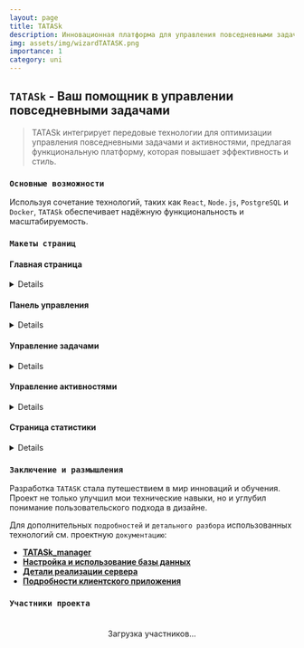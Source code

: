 ```yaml
---
layout: page
title: TATASk
description: Инновационная платформа для управления повседневными задачами и активностями.
img: assets/img/wizardTATASK.png
importance: 1
category: uni 
---
```


## `TATASk` - Ваш помощник в управлении повседневными задачами

> TATASk интегрирует передовые технологии для оптимизации управления повседневными задачами и активностями, предлагая функциональную платформу, которая повышает эффективность и стиль.

### `Основные возможности`

Используя сочетание технологий, таких как `React`, `Node.js`, `PostgreSQL` и `Docker`, `TATASk` обеспечивает надёжную функциональность и масштабируемость.

### `Макеты страниц`

#### Главная страница

<details>
    <div class="row justify-content-center">
        <div class="col-md-8">
            {% include figure.liquid path="assets/img/landing-page.jpg" title="Главная страница" class="img-fluid rounded z-depth-1" %}
        </div>
    </div>
</details>

#### Панель управления
<details>
    <div class="row justify-content-center">
        <div class="col-sm-6">
            {% include figure.liquid path="assets/img/navbar.jpg" title="Панель навигации" class="img-fluid rounded z-depth-1" %}
        </div>
    </div>
    <div class="row justify-content-center">    
        <div class="col-sm-10">
            {% include figure.liquid path="assets/img/task-overview.jpg" title="Обзор задач" class="img-fluid rounded z-depth-1" %}
        </div>
        <div class="col-sm-10">
            {% include figure.liquid path="assets/img/activity-overview.jpg" title="Обзор активностей" class="img-fluid rounded z-depth-1" %}
        </div>
    </div>
</details>

#### Управление задачами
<details>
    <div class="row justify-content-center">
        <div class="col-sm-8">
            {% include figure.liquid path="assets/img/task-popup.jpg" title="Окно создания задачи" class="img-fluid rounded z-depth-1" %}
        </div>
    </div>
    <div class="row justify-content-center">
        <div class="col-sm-6">
            {% include figure.liquid path="assets/img/task-filter.jpg" title="Фильтр задач по активности" class="img-fluid rounded z-depth-1" %}
        </div>
    </div>
    <div class="row">
        <div class="col-sm-6">
            {% include figure.liquid path="assets/img/task-example-1.jpg" title="Пример задачи 1" class="img-fluid rounded z-depth-1" %}
        </div>
        <div class="col-sm-6">
            {% include figure.liquid path="assets/img/task-example-3.jpg" title="Пример задачи 3" class="img-fluid rounded z-depth-1" %}
        </div>
    </div>    
</details>

#### Управление активностями
<details>
    <div class="row justify-content-center">
        <div class="col-sm-8">
            {% include figure.liquid path="assets/img/add-activity-button.jpg" title="Кнопка добавления активности" class="img-fluid rounded z-depth-1" %}
        </div>
    </div>
    <div class="row justify-content-center">
        <div class="col-sm-8">
            {% include figure.liquid path="assets/img/activity-popup.jpg" title="Окно создания активности" class="img-fluid rounded z-depth-1" %}
        </div>
    </div>
    <div class="row">
        <div class="col-sm-14">
            {% include figure.liquid path="assets/img/activity-example.jpg" title="Пример активности" class="img-fluid rounded z-depth-1" %}
        </div>
    </div>
</details>

#### Страница статистики
<details>
    <div class="row">
        <div class="col-sm-6">
            {% include figure.liquid path="assets/img/statistics-chart-1.jpg" title="График статистики 1" class="img-fluid rounded z-depth-1" %}
        </div>
        <div class="col-sm-6">
            {% include figure.liquid path="assets/img/statistics-chart-2.jpg" title="График статистики 2" class="img-fluid rounded z-depth-1" %}
        </div>
    </div>
</details>

### `Заключение и размышления`

Разработка `TATASK` стала путешествием в мир инноваций и обучения. Проект не только улучшил мои технические навыки, но и углубил понимание пользовательского подхода в дизайне.

Для дополнительных `подробностей` и `детального разбора` использованных технологий см. проектную `документацию`:

- **[TATASk_manager](https://github.com/martimolanes/TATASk_Manager/)**
- **[Настройка и использование базы данных](https://github.com/martimolanes/TATASk_Manager/blob/main/docs/database/database-usage.md)**
- **[Детали реализации сервера](https://github.com/martimolanes/TATASk_Manager/blob/main/docs/server/server-usage.md)**
- **[Подробности клиентского приложения](https://github.com/martimolanes/TATASk_Manager/blob/main/docs/client/application-usage.md)**

### `Участники проекта`

<div id="contributors-list" style="display: flex; flex-wrap: wrap; justify-content: space-around; padding: 20px;">Загрузка участников...</div>

<script>
  async function fetchContributors() {
    const url = 'https://api.github.com/repos/martimolanes/TATASk_Manager/contributors';
    const response = await fetch(url);
    const contributors = await response.json();

    const contributorsHtml = contributors.map(contributor =>
      `<div class="contributor" style="margin: 10px; text-align: center;">
        <img src="${contributor.avatar_url}" alt="${contributor.login}" style="width: 100px; height: 100px; border-radius: 50%; display: block; margin: auto;">
        <p><a href="${contributor.html_url}" target="_blank">${contributor.login}</a></p>
      </div>`
    ).join('');

    document.getElementById('contributors-list').innerHTML = contributorsHtml;
  }

  fetchContributors();
</script>
